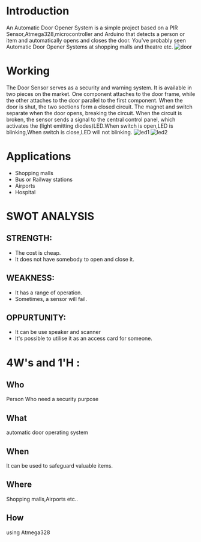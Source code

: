 # Introduction
 An Automatic Door Opener System is a simple project based on a PIR Sensor,Atmega328,microcontroller and Arduino that detects a person or item and automatically opens    and closes the door. You've probably seen Automatic Door Opener Systems at shopping malls and theatre etc.
 ![door](https://user-images.githubusercontent.com/101053082/164519881-2cec57f9-9986-4bc9-938d-421db444f290.jpg)
# Working
 The Door Sensor serves as a security and warning system. It is available in two pieces on the market. One component attaches to the door frame, while the other attaches to the door parallel to the first component. When the door is shut, the two sections form a closed circuit. The magnet and switch separate when the door opens, breaking the circuit. When the circuit is broken, the sensor sends a signal to the central control panel, which activates the (light emitting diodes)LED.When switch is open,LED is blinking,When switch is close,LED will not blinking.
           ![led1](https://user-images.githubusercontent.com/101053082/164521120-15acd92b-cf87-4959-b08d-79ece31490cc.jpg)
          ![led2](https://user-images.githubusercontent.com/101053082/164521909-660ea8e3-bca0-4106-9db3-442eac2b5883.jpg)
# Applications
 * Shopping malls
 * Bus or Railway stations
 * Airports
 * Hospital
# SWOT ANALYSIS
 ## STRENGTH:
  * The cost is cheap.
  * It does not have somebody to open and close it.
  ## WEAKNESS:
  * It has a range of operation.
  * Sometimes, a sensor will fail.
  ## OPPURTUNITY:
  * It can be use speaker and scanner
  * It's possible to utilise it as an access card for someone.
# 4W's and 1'H :
## Who
 Person Who need a security purpose
## What
  automatic door operating system
## When
 It can be used to safeguard valuable items.
## Where
  Shopping malls,Airports etc..
## How
  using Atmega328
